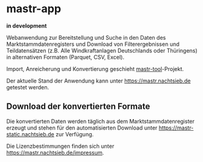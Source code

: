 # mastr-app

**in development**

Webanwendung zur Bereitstellung und Suche in den Daten des Marktstammdatenregisters und Download von Filterergebnissen
und Teildatensätzen (z.B. Alle Windkraftanlagen Deutschlands oder Thüringens) in alternativen Formaten (Parquet, CSV,
Excel).

Import, Anreicherung und Konvertierung geschieht [mastr-tool](https://codeberg.org/nachtsieb/mastr-tool)-Projekt.

Der aktuelle Stand der Anwendung kann unter https://mastr.nachtsieb.de getestet werden.

## Download der konvertierten Formate

Die konvertierten Daten werden täglich aus dem Marktstammdatenregister erzeugt und stehen für den automatisierten
Download unter https://mastr-static.nachtsieb.de zur Verfügung.

Die Lizenzbestimmungen finden sich unter https://mastr.nachtsieb.de/impressum.
